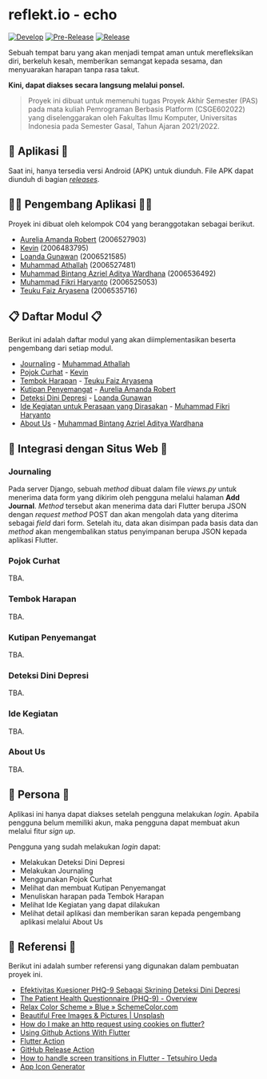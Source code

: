 # reflekt.io - echo

[![Develop](https://github.com/reflekt-io/echo/actions/workflows/develop.yml/badge.svg)](https://github.com/reflekt-io/echo/actions/workflows/develop.yml)
[![Pre-Release](https://github.com/reflekt-io/echo/actions/workflows/pre-release.yml/badge.svg)](https://github.com/reflekt-io/echo/actions/workflows/pre-release.yml)
[![Release](https://github.com/reflekt-io/echo/actions/workflows/release.yml/badge.svg)](https://github.com/reflekt-io/echo/actions/workflows/release.yml)

Sebuah tempat baru yang akan menjadi tempat aman untuk merefleksikan diri, berkeluh kesah, memberikan semangat kepada sesama, dan menyuarakan harapan tanpa rasa takut.

**Kini, dapat diakses secara langsung melalui ponsel.**

> Proyek ini dibuat untuk memenuhi tugas Proyek Akhir Semester (PAS)
> pada mata kuliah Pemrograman Berbasis Platform (CSGE602022) yang
> diselenggarakan oleh Fakultas Ilmu Komputer, Universitas Indonesia
> pada Semester Gasal, Tahun Ajaran 2021/2022.

## 📱 Aplikasi 📱
Saat ini, hanya tersedia versi Android (APK) untuk diunduh. File APK dapat diunduh di bagian [_releases_](https://github.com/reflekt-io/echo/releases).

## 👨‍💻 Pengembang Aplikasi 👩‍💻
Proyek ini dibuat oleh kelompok C04 yang beranggotakan sebagai berikut.
- [Aurelia Amanda Robert](https://github.com/orelar) (2006527903)
- [Kevin](https://github.com/vnctkevin) (2006483795)
- [Loanda Gunawan](https://github.com/Gloanda) (2006521585)
- [Muhammad Athallah](https://github.com/determinedguy) (2006527481)
- [Muhammad Bintang Azriel Aditya Wardhana](https://github.com/bintangazriel) (2006536492)
- [Muhammad Fikri Haryanto](https://github.com/mfikriharyanto) (2006525053)
- [Teuku Faiz Aryasena](https://github.com/teukufaiz) (2006535716)

## 📋 Daftar Modul 📋
Berikut ini adalah daftar modul yang akan diimplementasikan beserta pengembang dari setiap modul.
- [Journaling](https://github.com/reflekt-io/echo/tree/main/journal) - [Muhammad Athallah](https://github.com/determinedguy)
- [Pojok Curhat](https://github.com/reflekt-io/echo/tree/main/pojok_curhat) - [Kevin](https://github.com/vnctkevin)
- [Tembok Harapan](https://github.com/reflekt-io/echo/tree/main/tembok_harapan) - [Teuku Faiz Aryasena](https://github.com/teukufaiz)
- [Kutipan Penyemangat](https://github.com/reflekt-io/echo/tree/main/kutipan) - [Aurelia Amanda Robert](https://github.com/orelar)
- [Deteksi Dini Depresi](https://github.com/reflekt-io/echo/tree/main/deteksi_depresi) - [Loanda Gunawan](https://github.com/Gloanda)
- [Ide Kegiatan untuk Perasaan yang Dirasakan](https://github.com/reflekt-io/echo/tree/main/ide_kegiatan) - [Muhammad Fikri Haryanto](https://github.com/mfikriharyanto)
- [About Us](https://github.com/reflekt-io/echo/tree/main/about_us) - [Muhammad Bintang Azriel Aditya Wardhana](https://github.com/bintangazriel)

## 🔗 Integrasi dengan Situs Web 🔗

### Journaling
Pada server Django, sebuah _method_ dibuat dalam file _views<area>.py_ untuk menerima data form yang dikirim oleh pengguna melalui halaman **Add Journal**. _Method_ tersebut akan menerima data dari Flutter berupa JSON dengan _request method_ POST dan akan mengolah data yang diterima sebagai _field_ dari form. Setelah itu, data akan disimpan pada basis data dan _method_ akan mengembalikan status penyimpanan berupa JSON kepada aplikasi Flutter.
### Pojok Curhat
TBA.
### Tembok Harapan
TBA.
### Kutipan Penyemangat
TBA.
### Deteksi Dini Depresi
TBA.
### Ide Kegiatan
TBA.
### About Us
TBA.
## 👥 Persona 👥
Aplikasi ini hanya dapat diakses setelah pengguna melakukan _login_. Apabila pengguna belum memiliki akun, maka pengguna dapat membuat akun melalui fitur _sign up_.

Pengguna yang sudah melakukan _login_ dapat:
- Melakukan Deteksi Dini Depresi
- Melakukan Journaling
- Menggunakan Pojok Curhat
- Melihat dan membuat Kutipan Penyemangat
- Menuliskan harapan pada Tembok Harapan
- Melihat Ide Kegiatan yang dapat dilakukan
- Melihat detail aplikasi dan memberikan saran kepada pengembang aplikasi melalui About Us

## 📑 Referensi 📑
Berikut ini adalah sumber referensi yang digunakan dalam pembuatan proyek ini.
- [Efektivitas Kuesioner PHQ-9 Sebagai Skrining Deteksi Dini Depresi](https://www.alomedika.com/efektivitas-kuesioner-ph-9-sebagai-skrining-deteksi-dini-depresi/)
- [The Patient Health Questionnaire (PHQ-9) - Overview](https://img3.reoveme.com/m/7dcac06741830f40.pdf)
- [Relax Color Scheme » Blue » SchemeColor.com](https://www.schemecolor.com/relax-color.php)
- [Beautiful Free Images & Pictures | Unsplash](https://unsplash.com)
- [How do I make an http request using cookies on flutter?](https://stackoverflow.com/questions/52241089/how-do-i-make-an-http-request-using-cookies-on-flutter)
- [Using Github Actions With Flutter](https://petercoding.com/flutter/2021/07/18/using-github-actions-with-flutter/)
- [Flutter Action](https://github.com/subosito/flutter-action)
- [GitHub Release Action](https://github.com/ncipollo/release-action)
- [How to handle screen transitions in Flutter - Tetsuhiro Ueda](https://medium.com/@najeira/how-to-handle-screen-transitions-in-flutter-b39dcb2675f)
- [App Icon Generator](https://appicon.co/)